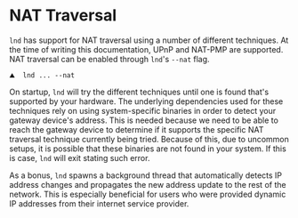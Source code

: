 # NAT Traversal

`lnd` has support for NAT traversal using a number of different techniques. At the time of writing this documentation, UPnP and NAT-PMP are supported. NAT traversal can be enabled through `lnd`'s `--nat` flag.

```text
⛰  lnd ... --nat
```

On startup, `lnd` will try the different techniques until one is found that's supported by your hardware. The underlying dependencies used for these techniques rely on using system-specific binaries in order to detect your gateway device's address. This is needed because we need to be able to reach the gateway device to determine if it supports the specific NAT traversal technique currently being tried. Because of this, due to uncommon setups, it is possible that these binaries are not found in your system. If this is case, `lnd` will exit stating such error.

As a bonus, `lnd` spawns a background thread that automatically detects IP address changes and propagates the new address update to the rest of the network. This is especially beneficial for users who were provided dynamic IP addresses from their internet service provider.

